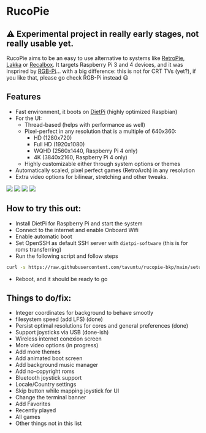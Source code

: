 # RucoPie

## :warning: Experimental project in really early stages, not really usable yet.

RucoPie aims to be an easy to use alternative to systems like [RetroPie](https://retropie.org.uk/), [Lakka](https://www.lakka.tv/) or [Recalbox](https://www.recalbox.com/). It targets Raspberry Pi 3 and 4 devices, and it was insprired by [RGB-Pi](https://www.rgb-pi.com/)... with a big difference: this is not for CRT TVs (yet?), if you like that, please go check RGB-Pi instead :smiley:

## Features

* Fast environment, it boots on [DietPi](https://dietpi.com/) (highly optimized Raspbian)
* For the UI:
    * Thread-based (helps with performance as well)
    * Pixel-perfect in any resolution that is a multiple of 640x360:
      * HD (1280x720)
      * Full HD (1920x1080)
      * WQHD (2560x1440, Raspberry Pi 4 only)
      * 4K (3840x2160, Raspberry Pi 4 only)
    * Highly customizable either through system options or themes
* Automatically scaled, pixel perfect games (RetroArch) in any resolution
* Extra video options for bilinear, stretching and other tweaks.

![](https://i.postimg.cc/76RKYsSv/screenshot-1618112860.png)
![](https://i.postimg.cc/qgVQ2Nmj/screenshot-1618112871.png)
![](https://i.postimg.cc/cC8XKRcv/screenshot-1618112893.png)
![](https://i.postimg.cc/SNhpF4pb/screenshot-1618117083.png)

## How to try this out:

* Install DietPi for Raspberry Pi and start the system
* Connect to the internet and enable Onboard Wifi
* Enable automatic boot
* Set OpenSSH as default SSH server with ```dietpi-software``` (this is for roms transferring)
* Run the following script and follow steps

```bash
curl -s https://raw.githubusercontent.com/tavuntu/rucopie-bkp/main/setup.sh | bash -s
```

* Reboot, and it should be ready to go

## Things to do/fix:

* Integer coordinates for background to behave smootly
* filesystem speed (add LFS)  (done)
* Persist optimal resolutions for cores and general preferences (done)
* Support joysticks via USB (done-ish)
* Wireless internet conexion screen
* More video options (in progress)
* Add more themes
* Add animated boot screen
* Add background music manager
* Add no-copyright roms
* Bluetooth joystick support
* Locale/Country settings
* Skip button while mapping joystick for UI
* Change the terminal banner
* Add Favorites
* Recently played
* All games
* Other things not in this list
